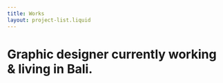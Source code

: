 ```yaml
---
title: Works
layout: project-list.liquid
---
```


# Graphic designer currently working & living in Bali.

